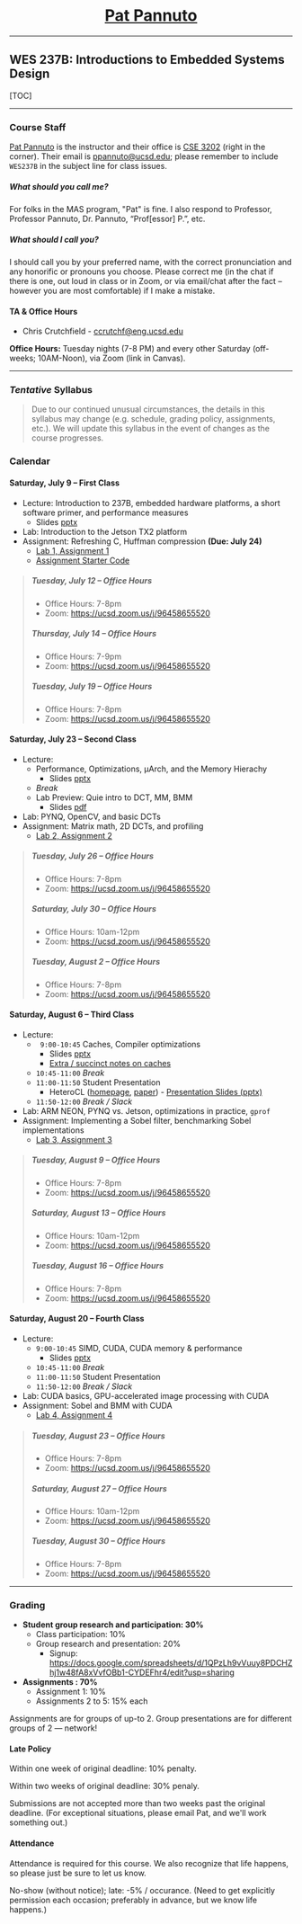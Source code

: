 <div align="center">
<h1><a href="/">Pat Pannuto</a></h1>
</div>

---

<h2>WES 237B: Introductions to Embedded Systems Design</h2>

<!--
## Overview

### Learning Goals

---
-->

[TOC]

---

### Course Staff

[Pat Pannuto](https://patpannuto.com) is the instructor and their office is [CSE 3202](https://cse.ucsd.edu/about/floormaps) (right in the corner).
Their email is [ppannuto@ucsd.edu](mailto:ppannuto@ucsd.edu?Subject=CSE141:);
please remember to include `WES237B` in the subject line for class issues.

##### What should you call me?
For folks in the MAS program, "Pat" is fine.
I also respond to Professor, Professor Pannuto, Dr. Pannuto, &ldquo;Prof[essor] P.&rdquo;, etc.

##### What should I call you?
I should call you by your preferred name, with the correct pronunciation and any honorific or pronouns you choose.
Please correct me (in the chat if there is one, out loud in class or in Zoom, or via email/chat after the fact – however you are most comfortable) if I make a mistake.


#### TA & Office Hours

 - Chris Crutchfield - ccrutchf@eng.ucsd.edu

**Office Hours:** Tuesday nights (7-8 PM) and every other Saturday (off-weeks; 10AM-Noon), via Zoom (link in Canvas).


---


### _Tentative_ Syllabus

> Due to our continued unusual circumstances, the details in this syllabus may
> change (e.g. schedule, grading policy, assignments, etc.). We will update
> this syllabus in the event of changes as the course progresses.


### Calendar

#### **Saturday, July 9** &ndash; First Class

 - Lecture: Introduction to 237B, embedded hardware platforms, a short software primer, and performance measures
     - Slides [pptx](wes237b-su22-01-Intro_HWandHuffman.pptx)
 - Lab: Introduction to the Jetson TX2 platform
 - Assignment: Refreshing C, Huffman compression **(Due: July 24)**
     - [Lab 1, Assignment 1](assignment1.html)
     - [Assignment Starter Code](wes237b-a1-huffman.zip)

> ##### **Tuesday, July 12** &ndash; Office Hours
>  - Office Hours: 7-8pm
>  - Zoom: https://ucsd.zoom.us/j/96458655520
> ##### **Thursday, July 14** &ndash; Office Hours
>  - Office Hours: 7-9pm
>  - Zoom: https://ucsd.zoom.us/j/96458655520
> ##### **Tuesday, July 19** &ndash; Office Hours
>  - Office Hours: 7-8pm
>  - Zoom: https://ucsd.zoom.us/j/96458655520

#### **Saturday, July 23** &ndash; Second Class

 - Lecture:
     - Performance, Optimizations, µArch, and the Memory Hierachy
         - Slides [pptx](wes237b-su22-02-Performance_Optimization_Jpg.pptx)
     - _Break_
     - Lab Preview: Quie intro to DCT, MM, BMM
         - Slides [pdf](wes237b-su22-02-LabPrimer.pdf)
 - Lab: PYNQ, OpenCV, and basic DCTs
 - Assignment: Matrix math, 2D DCTs, and profiling
     - [Lab 2, Assignment 2](assignment2/)

> ##### **Tuesday, July 26** &ndash; Office Hours
>  - Office Hours: 7-8pm
>  - Zoom: https://ucsd.zoom.us/j/96458655520
> ##### **Saturday, July 30** &ndash; Office Hours
>  - Office Hours: 10am-12pm
>  - Zoom: https://ucsd.zoom.us/j/96458655520
> ##### **Tuesday, August 2** &ndash; Office Hours
>  - Office Hours: 7-8pm
>  - Zoom: https://ucsd.zoom.us/j/96458655520

#### **Saturday, August 6** &ndash; Third Class

 - Lecture:
     - ` 9:00-10:45` Caches, Compiler optimizations
         - Slides [pptx](wes237b-su22-03-Cache_CompilerOptimizations.pptx)
         - [Extra / succinct notes on caches](cache.html)
     - `10:45-11:00` _Break_
     - `11:00-11:50` Student Presentation
         - HeteroCL ([homepage][heterocl-home], [paper][heterocl-pdf]) - [Presentation Slides (pptx)][heterocl-pptx]
     - `11:50-12:00` _Break / Slack_
 - Lab: ARM NEON, PYNQ vs. Jetson, optimizations in practice, `gprof`
 - Assignment: Implementing a Sobel filter, benchmarking Sobel implementations
     - [Lab 3, Assignment 3](assignment3/)

> ##### **Tuesday, August 9** &ndash; Office Hours
>  - Office Hours: 7-8pm
>  - Zoom: https://ucsd.zoom.us/j/96458655520
> ##### **Saturday, August 13** &ndash; Office Hours
>  - Office Hours: 10am-12pm
>  - Zoom: https://ucsd.zoom.us/j/96458655520
> ##### **Tuesday, August 16** &ndash; Office Hours
>  - Office Hours: 7-8pm
>  - Zoom: https://ucsd.zoom.us/j/96458655520



#### **Saturday, August 20** &ndash; Fourth Class

 - Lecture:
     - `9:00-10:45` SIMD, CUDA, CUDA memory & performance
         - Slides [pptx](wes237b-su22-04-SIMD_CUDA.pptx)
     - `10:45-11:00` _Break_
     - `11:00-11:50` Student Presentation
     - `11:50-12:00` _Break / Slack_
 - Lab: CUDA basics, GPU-accelerated image processing with CUDA
 - Assignment: Sobel and BMM with CUDA
     - [Lab 4, Assignment 4](assignment4/)

> ##### Tuesday, August 23 &ndash; Office Hours
>  - Office Hours: 7-8pm
>  - Zoom: https://ucsd.zoom.us/j/96458655520
> ##### Saturday, August 27 &ndash; Office Hours
>  - Office Hours: 10am-12pm
>  - Zoom: https://ucsd.zoom.us/j/96458655520
> ##### Tuesday, August 30 &ndash; Office Hours
>  - Office Hours: 7-8pm
>  - Zoom: https://ucsd.zoom.us/j/96458655520


<!--
 - **Saturday, September 3** &ndash; Fifth & Final Class
    - Lecture:
    - Lab:
    - Assignment:
-->


---


### Grading

 - **Student group research and participation: 30%**
    - Class participation: 10%
    - Group research and presentation: 20%
        - Signup: https://docs.google.com/spreadsheets/d/1QPzLh9vVuuy8PDCHZhj1w48fA8xVvfOBb1-CYDEFhr4/edit?usp=sharing
 - **Assignments : 70%**
    - Assignment 1: 10%
    - Assignments 2 to 5: 15% each

Assignments are for groups of up-to 2.
Group presentations are for different groups of 2 — network!

#### Late Policy

Within one week of original deadline: 10% penalty.

Within two weeks of original deadline: 30% penaly.

Submissions are not accepted more than two weeks past the original deadline.
(For exceptional situations, please email Pat, and we'll work something out.)

#### Attendance

Attendance is required for this course. We also recognize that life happens, so please
just be sure to let us know.

No-show (without notice); late: -5% / occurance. (Need to get explicitly permission
each occasion; preferably in advance, but we know life happens.)


[heterocl-home]: https://heterocl.csl.cornell.edu/
[heterocl-pdf]: https://www.csl.cornell.edu/~zhiruz/pdfs/heterocl-fpga2019.pdf
[heterocl-pptx]: wes237b-su22-StudentPresentation-HeteroCL.pptx
